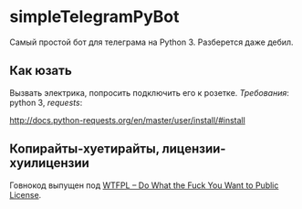 # simpleTelegramPyBot
Самый простой бот для телеграма на Python 3. Разберется даже дебил.

## Как юзать
Вызвать электрика, попросить подключить его к розетке.
*Требования*: python 3, _requests_:

http://docs.python-requests.org/en/master/user/install/#install

## Копирайты-хуетирайты, лицензии-хуилицензии
Говнокод выпущен под [WTFPL – Do What the Fuck You Want to Public License](LICENSE.txt).